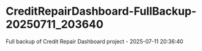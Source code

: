 # CreditRepairDashboard-FullBackup-20250711_203640
Full backup of Credit Repair Dashboard project - 2025-07-11 20:36:40
